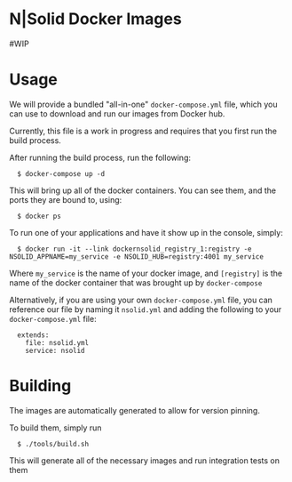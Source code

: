 N|Solid Docker Images
=====================

#WIP

# Usage

We will provide a bundled "all-in-one" `docker-compose.yml` file, which you can use to download and run our images from Docker hub.

Currently, this file is a work in progress and requires that you first run the build process.

After running the build process, run the following:

      $ docker-compose up -d

This will bring up all of the docker containers. You can see them, and the ports they are bound to, using:

      $ docker ps


To run one of your applications and have it show up in the console, simply:

      $ docker run -it --link dockernsolid_registry_1:registry -e NSOLID_APPNAME=my_service -e NSOLID_HUB=registry:4001 my_service

Where `my_service` is the name of your docker image, and `[registry]` is the name of the docker container that was brought up by `docker-compose`

Alternatively, if you are using your own `docker-compose.yml` file, you can reference our file by naming it `nsolid.yml` and adding the following to your `docker-compose.yml` file:

      extends:
        file: nsolid.yml
        service: nsolid


# Building

The images are automatically generated to allow for version pinning.

To build them, simply run

      $ ./tools/build.sh

This will generate all of the necessary images and run integration tests on them
